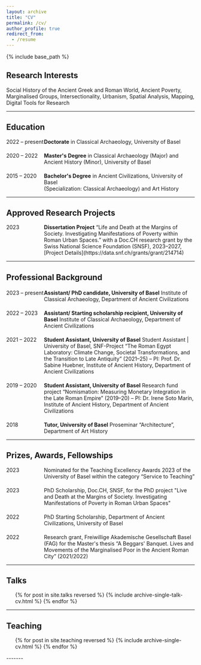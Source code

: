 ```yaml
---
layout: archive
title: "CV"
permalink: /cv/
author_profile: true
redirect_from:
  - /resume
---
```


{% include base_path %}


## Research Interests

Social History of the Ancient Greek and Roman World, Ancient Poverty, Marginalised Groups, Intersectionality, Urbanism, Spatial Analysis, Mapping, Digital Tools for Research

------

## Education
<div style="display: flex; justify-content: space-between;">
  <div style="flex-basis: 20%;">2022 – present </div>
  <div style="flex-basis: 80%;"><strong>Doctorate</strong> in Classical Archaeology, University of Basel</div>
</div>
<div style="margin-top: 20px;"></div> <!-- Adjust margin for spacing -->
<div style="display: flex; justify-content: space-between;">
  <div style="flex-basis: 20%;">2020 – 2022</div>
  <div style="flex-basis: 80%;"><strong>Master's Degree</strong>  in Classical Archaeology (Major) and Ancient History (Minor), University of Basel</div>
</div>
<div style="margin-top: 20px;"></div> <!-- Adjust margin for spacing -->
<div style="display: flex; justify-content: space-between;">
  <div style="flex-basis: 20%;">2015 – 2020</div>
  <div style="flex-basis: 80%;"><strong>Bachelor's Degree</strong> in Ancient Civilizations, University of Basel<br> (Specialization: Classical Archaeology) and Art History</div>
</div>

----
## Approved Research Projects

<div style="display: flex; justify-content: space-between;">
  <div style="flex-basis: 20%;">2023</div>
  <div style="flex-basis: 80%;"><strong>Dissertation Project</strong> “Life and Death at the Margins of Society. Investigating Manifestations of Poverty within Roman Urban Spaces.” with a Doc.CH research grant by the Swiss National Science Foundation (SNSF), 2023–2027,
    [Project Details](https://data.snf.ch/grants/grant/214714)</div>
</div>

------

## Professional Background

<div style="display: flex; justify-content: space-between; margin-top: 20px;">
  <div style="flex-basis: 20%;">2023 – present </div>
  <div style="flex-basis: 80%;"><strong>Assistant/ PhD candidate, University of Basel</strong> Institute of Classical Archaeology, Department of Ancient Civilizations</div>
</div>

<div style="display: flex; justify-content: space-between; margin-top: 20px;">
  <div style="flex-basis: 20%;">2022 – 2023 </div>
  <div style="flex-basis: 80%;"><strong>Assistant/ Starting scholarship recipient, University of Basel</strong> Institute of Classical Archaeology, Department of Ancient Civilizations</div>
</div>

<div style="display: flex; justify-content: space-between; margin-top: 20px;">
  <div style="flex-basis: 20%;">2021 – 2022 </div>
  <div style="flex-basis: 80%;"><strong>Student Assistant, University of Basel</strong> Student Assistant | University of Basel, SNF-Project “The Roman Egypt Laboratory: Climate Change, Societal Transformations, and the Transition to Late Antiquity” (2021–25) – PI: Prof. Dr. Sabine Huebner, Institute of Ancient History, Department of Ancient Civilizations</div>
</div>

<div style="display: flex; justify-content: space-between; margin-top: 20px;">
  <div style="flex-basis: 20%;">2019 – 2020</div>
  <div style="flex-basis: 80%;"><strong>Student Assistant, University of Basel</strong> Research fund project “Nomismation: Measuring Monetary Integration in the Late Roman Empire” (2019–20) – PI: Dr. Irene Soto Marín, Institute of Ancient History, Department of Ancient Civilizations</div>
</div>

<div style="display: flex; justify-content: space-between; margin-top: 20px;">
  <div style="flex-basis: 20%;">2018</div>
  <div style="flex-basis: 80%;"><strong>Tutor, University of Basel</strong> Proseminar “Architecture”, Department of Art History</div>
</div>



-------
## Prizes, Awards, Fellowships

<div style="display: flex; justify-content: space-between;">
  <div style="flex-basis: 20%;">2023</div>
  <div style="flex-basis: 80%;">Nominated for the Teaching Excellency Awards 2023 of the University of Basel within the category “Service to Teaching”</div>
</div>
<div style="margin-top: 20px;"></div> <!-- Adjust margin for spacing -->
<div style="display: flex; justify-content: space-between;">
  <div style="flex-basis: 20%;">2023</div>
  <div style="flex-basis: 80%;">PhD Scholarship, Doc.CH, SNSF, for the PhD project "Live and Death at the Margins of Society. Investigating Manifestations of Poverty in Roman Urban Spaces"</div>
</div>
<div style="margin-top: 20px;"></div> <!-- Adjust margin for spacing -->
<div style="display: flex; justify-content: space-between;">
  <div style="flex-basis: 20%;">2022</div>
  <div style="flex-basis: 80%;">PhD Starting Scholarship, Department of Ancient Civilizations, University of Basel</div>
</div>
<div style="margin-top: 20px;"></div> <!-- Adjust margin for spacing -->
<div style="display: flex; justify-content: space-between;">
  <div style="flex-basis: 20%;">2022</div>
  <div style="flex-basis: 80%;">Research grant, Freiwillige Akademische Gesellschaft Basel (FAG) for the Master's thesis “A Beggars' Banquet. Lives and Movements of the Marginalised Poor in the Ancient Roman City” (2021/2022)</div>
</div>

------

  
## Talks

  <ul>{% for post in site.talks reversed %}
    {% include archive-single-talk-cv.html  %}
  {% endfor %}</ul>

  ------
  
## Teaching

  <ul>{% for post in site.teaching reversed %}
    {% include archive-single-cv.html %}
  {% endfor %}</ul>
  -------
  
